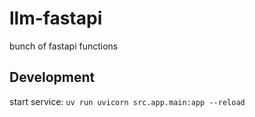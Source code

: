 # llm-fastapi

bunch of fastapi functions

## Development

start service: `uv run uvicorn src.app.main:app --reload`
